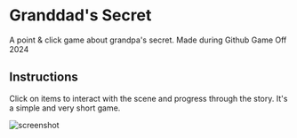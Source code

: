# Granddad's Secret

A point & click game about grandpa's secret. Made during Github Game Off 2024

## Instructions

Click on items to interact with the scene and progress through the story. It's a simple and very short game.

![screenshot](studio-logo.png)

